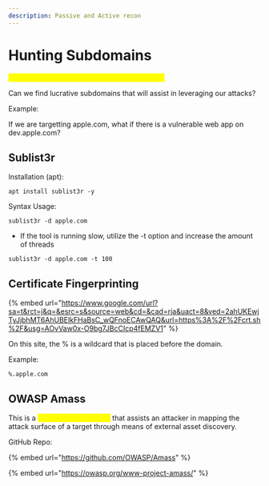 ```yaml
---
description: Passive and Active recon
---
```


# Hunting Subdomains

<mark style="color:yellow;">The goal here is to increase our attack surface.</mark>

Can we find lucrative subdomains that will assist in leveraging our attacks?

Example:&#x20;

If we are targetting apple.com, what if there is a vulnerable web app on dev.apple.com?

## Sublist3r

Installation (apt):

```
apt install sublist3r -y
```

Syntax Usage:

```
sublist3r -d apple.com
```

* If the tool is running slow, utilize the -t option and increase the amount of threads

```
sublist3r -d apple.com -t 100
```

## Certificate Fingerprinting

{% embed url="https://www.google.com/url?sa=t&rct=j&q=&esrc=s&source=web&cd=&cad=rja&uact=8&ved=2ahUKEwjTyJjbhMT6AhUBElkFHaBsC_wQFnoECAwQAQ&url=https%3A%2F%2Fcrt.sh%2F&usg=AOvVaw0x-O9bg7JBcCIcp4fEMZV1" %}

On this site, the % is a wildcard that is placed before the domain.

Example:

```
%.apple.com
```

## OWASP Amass

This is a <mark style="color:yellow;">DNS enumeration tool</mark> that assists an attacker in mapping the attack surface of a target through means of external asset discovery.

GitHub Repo:

{% embed url="https://github.com/OWASP/Amass" %}

{% embed url="https://owasp.org/www-project-amass/" %}
